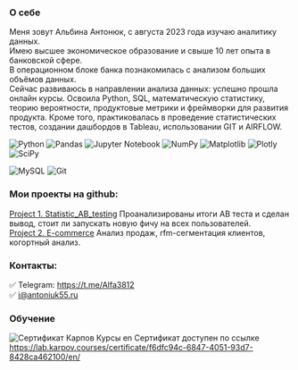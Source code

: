 ### О себе
Меня зовут Альбина Антонюк, с августа 2023 года изучаю аналитику данных.  
Имею высшее экономическое образование и свыше 10 лет опыта в банковской сфере.  
В операционном блоке банка познакомилась с анализом больших объёмов данных.   
Сейчас развиваюсь в направлении анализа данных: успешно прошла онлайн курсы. Освоила Python, SQL, математическую статистику, теорию вероятности, продуктовые метрики и фреймворки для развития продукта. Кроме того, практиковалась в проведение статистических тестов, создании дашбордов в Tableau, использовании GIT и AIRFLOW.

![Python](https://img.shields.io/badge/python-3670A0?style=for-the-badge&logo=python&logoColor=ffdd54)
![Pandas](https://img.shields.io/badge/pandas-%23150458.svg?style=for-the-badge&logo=pandas&logoColor=white)
![Jupyter Notebook](https://img.shields.io/badge/jupyter-%23FA0F00.svg?style=for-the-badge&logo=jupyter&logoColor=white)
![NumPy](https://img.shields.io/badge/numpy-%23013243.svg?style=for-the-badge&logo=numpy&logoColor=white)
![Matplotlib](https://img.shields.io/badge/Matplotlib-%23ffffff.svg?style=for-the-badge&logo=Matplotlib&logoColor=black)
![Plotly](https://img.shields.io/badge/Plotly-%233F4F75.svg?style=for-the-badge&logo=plotly&logoColor=white)
![SciPy](https://img.shields.io/badge/SciPy-%230C55A5.svg?style=for-the-badge&logo=scipy&logoColor=%white)

![MySQL](https://img.shields.io/badge/mysql-4479A1.svg?style=for-the-badge&logo=mysql&logoColor=white)
![Git](https://img.shields.io/badge/git-%23F05033.svg?style=for-the-badge&logo=git&logoColor=white)

### Мои проекты на github:  
[Project 1. Statistic_AB_testing](https://github.com/Albina20/Project_1_Statistic_AB_testing) Проанализированы итоги АВ теста и сделан вывод, стоит ли запускать новую фичу на всех пользователей.  
[Project 2. E-commerce](https://github.com/Albina20/Project_2_E-commerce) Анализ продаж, rfm-сегментация клиентов, когортный анализ.

### Контакты:
:white_check_mark: Telegram: https://t.me/Alfa3812  
:white_check_mark: i@antoniuk55.ru

### Обучение
![Сертификат Карпов Курсы en](https://github.com/Albina20/Albina20/assets/59622108/8a9727ba-7a02-4824-a02d-2a02e4e724a6)
Сертификат доступен по ссылке https://lab.karpov.courses/certificate/f6dfc94c-6847-4051-93d7-8428ca462100/en/


